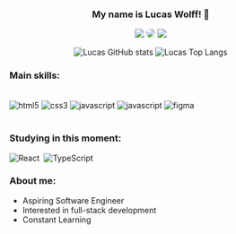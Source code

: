 




<div align='center'> 
  
  ### My name is Lucas Wolff! 👋
  
  <a href="https://www.instagram.com/lucaswolffh" target="_blank"><img src="https://img.shields.io/badge/-Instagram-%23E4405F?style=for-the-badge&logo=instagram&logoColor=white"></a>
  <a href="https://www.linkedin.com/in/lucaswolffh" target="_blank"><img src="https://img.shields.io/badge/-LinkedIn-%230077B5?style=for-the-badge&logo=linkedin&logoColor=white" style="border-radius: 30px" target="_blank"></a>
  <a href = "mailto:lucaswolffhonorato7@gmail.com"> <img src="https://img.shields.io/badge/-Gmail-%23333?style=for-the-badge&logo=gmail&logoColor=white" target="_blank"></a>
  
</div>

  <div align="center"> 
    
  ![Lucas GitHub stats](https://github-readme-stats.vercel.app/api?username=LucasWolffh&show_icons=true&theme=dracula&bg_color=2D3748&text_color=FFFFFF&title_color=FFFFFF&border_color=2D3748)  ![Lucas Top Langs](https://github-readme-stats.vercel.app/api/top-langs/?username=LucasWolffh&layout=compact&bg_color=2D3748&text_color=FFFFFF&title_color=FFFFFF&border_color=2D3748)
    
</div>

  ### Main skills:

  <div style="display: inline_block"></br>
    <img align="center" alt="html5" src="https://img.shields.io/badge/HTML5-E34F26?style=for-the-badge&logo=html5&logoColor=white"/>
    <img align="center" alt="css3" src="https://img.shields.io/badge/CSS3-1572B6?style=for-the-badge&logo=css3&logoColor=white"/>
    <img align="center" alt="javascript" src="https://img.shields.io/badge/JavaScript-F7DF1E?style=for-the-badge&logo=javascript&logoColor=black"/>
    <img align="center" alt="javascript" src="https://img.shields.io/badge/C-00599C?style=for-the-badge&logo=c&logoColor=white"/>
    <img align="center" alt="figma" src="https://img.shields.io/badge/Figma-F24E1E?style=for-the-badge&logo=figma&logoColor=white"/>
  </div><br>

### Studying in this moment:

![React](https://img.shields.io/badge/React-20232A?style=for-the-badge&logo=react&logoColor=61DAFB)&nbsp;
![TypeScript](https://img.shields.io/badge/TypeScript-007ACC?style=for-the-badge&logo=typescript&logoColor=white)&nbsp;
      
### About me: 
-  Aspiring Software Engineer 
-  Interested in full-stack development
-  Constant Learning
